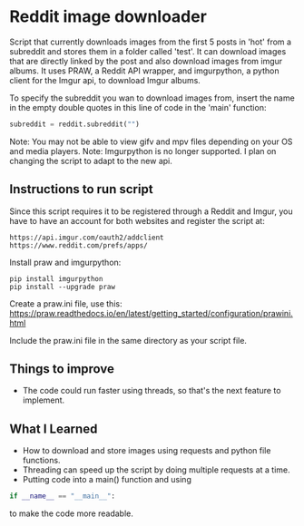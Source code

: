 # Reddit image downloader
Script that currently downloads images from the first 5 posts in 'hot' from a subreddit and stores them in a folder called 'test'. It can download images that are directly linked by the post and also download images from imgur albums. It uses PRAW, a Reddit API wrapper, and imgurpython, a python client for the Imgur api, to download Imgur albums. 

To specify the subreddit you wan to download images from, insert the name in the empty double quotes in this line of code in the 'main' function:
```python
subreddit = reddit.subreddit("")
```

Note: You may not be able to view gifv and mpv files depending on your OS and media players.
Note: Imgurpython is no longer supported. I plan on changing the script to adapt to the new api.

## Instructions to run script
Since this script requires it to be registered through a Reddit and Imgur, you have to have an account for both websites and register the script at:
```
https://api.imgur.com/oauth2/addclient
https://www.reddit.com/prefs/apps/
```

Install praw and imgurpython:
```
pip install imgurpython
pip install --upgrade praw
```

Create a praw.ini file, use this:
https://praw.readthedocs.io/en/latest/getting_started/configuration/prawini.html

Include the praw.ini file in the same directory as your script file.

## Things to improve
* The code could run faster using threads, so that's the next feature to implement.

## What I Learned
* How to download and store images using requests and python file functions.
* Threading can speed up the script by doing multiple requests at a time.
* Putting code into a main() function and using 
```python
if __name__ == "__main__":
```
to make the code more readable.